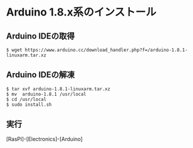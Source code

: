 # Arduino 1.8.x系のインストール

## Arduino IDEの取得

```
$ wget https://www.arduino.cc/download_handler.php?f=/arduino-1.8.1-linuxarm.tar.xz
```

## Arduino IDEの解凍

```
$ tar xvf arduino-1.8.1-linuxarm.tar.xz
$ mv  arduino-1.8.1 /usr/local
$ cd /usr/local
$ sudo install.sh
```

## 実行

[RasPI]-[Electronics]-[Arduino]